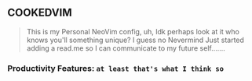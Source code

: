 ## COOKEDVIM



> This is my Personal NeoVim config, uh, Idk perhaps look at it who knows you'll something unique? I guess no Nevermind
Just started adding a read.me so I can communicate to my future self.......

### Productivity Features: `at least that's what I think so`

